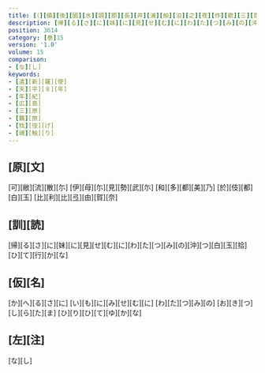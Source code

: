 ```yaml
---
title: [（][備][後][國][水][調][郡][長][井][浦][舶][泊][之][夜][作][歌][三][首][）]
description: [帰][る][さ][に][妹][に][見][せ][む][に][わ][た][つ][み][の][沖][つ][白][玉][拾][ひ][て][行][か][な]
position: 3614
category: [巻]15
version: '1.0'
volume: 15
comparison:
- [な][し]
keywords:
- [遣][新][羅][使]
- [天][平][８][年]
- [年][紀]
- [広][島]
- [三][原]
- [羈][旅]
- [牫][侄][げ]
- [魂][触][り]
---
```


## [原][文]

[可][敝][流][散][尓] [伊][母][尓][見][勢][武][尓] [和][多][都][美][乃] [於][伎][都][白][玉] [比][利][比][弖][由][賀][奈]

## [訓][読]

[帰][る][さ][に][妹][に][見][せ][む][に][わ][た][つ][み][の][沖][つ][白][玉][拾][ひ][て][行][か][な]

## [仮][名]

[か][へ][る][さ][に] [い][も][に][み][せ][む][に] [わ][た][つ][み][の] [お][き][つ][し][ら][た][ま] [ひ][り][ひ][て][ゆ][か][な]

## [左][注]

[な][し]
